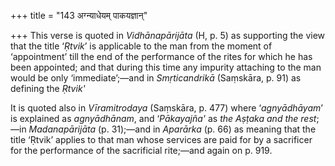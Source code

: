 +++
title = "143 अग्न्याधेयम् पाकयज्ञान्"

+++
This verse is quoted in *Vidhānapārijāta* (H, p. 5) as supporting the
view that the title ‘*Ṛtvik*’ is applicable to the man from the moment
of ‘appointment’ till the end of the performance of the rites for which
he has been appointed; and that during this time any impurity attaching
to the man would be only ‘immediate’;—and in *Smṛticandrikā* (Saṃskāra,
p. 91) as defining the *Ṛtvik'*

It is quoted also in *Vīramitrodaya* (Saṃskāra, p. 477) where
‘*agnyādhāyam*’ is explained as *agnyādhānam*, and ‘*Pākayajña'* as *the
Aṣṭaka and the rest*;—in *Madanapārijāta* (p. 31);—and in *Aparārka* (p.
66) as meaning that the title ‘Ṛtvik’ applies to that man whose services
are paid for by a sacrificer for the performance of the sacrificial
rite;—and again on p. 919.


